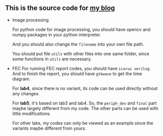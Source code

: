 ## This is the source code for [my blog](xststone.github.io)

- Image processing

  For python code for image processing, you should have opencv and numpy packages in your python interpreter. 

  And you should also change the `filename` into your own file path.

  You should put file `utils` with other files into one same folder, since some functions in `utils` are necessary.

- FEC
  For running FEC report codes, you should have  `icarus verilog`. And to finish the report, you should have `gtkwave` to get the time diagram.

  For **lab4**, since there is no variant, its code can be used directly without any changes. 

  For **lab5**, it's based on lab3 and lab4. So, the `periph_dev` and `final` part maybe largely different from my code. The other parts can be used with little modifications.

  For other labs, my codes can only be viewed as an example since the variants maybe different from yours.